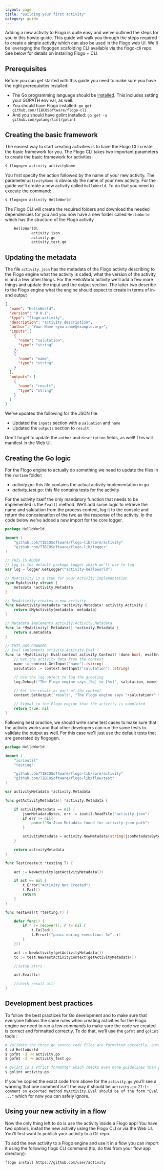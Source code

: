 ```yaml
---
layout: page
title: "Building your first activity"
category: guide
---
```


Adding a new activity to Flogo is quite easy and we've outlined the steps for you in this howto guide. This guide will walk you through the steps required to create a simple activity which can also be used in the Flogo web UI. We'll be leveraging the flogogen scafolding CLI available via the flogo-cli repo. See below for details on installing Flogo + CLI.

## Prerequisites
Before you can get started with this guide you need to make sure you have the right prerequisites installed:

* The Go programming language should be [installed](https://golang.org/doc/install). This includes setting your GOPATH env var, as well.
* You should have Flogo installed: `go get github.com/TIBCOSoftware/flogo-cli`
* And you should have golint installed: `go get -u github.com/golang/lint/golint`

## Creating the basic framework
The easiest way to start creating activities is to have the Flogo CLI create the basic framework for you. The Flogo CLI takes two important parameters to create the basic framework for activities:
```bash
$ flogogen activity activityName
```
You first specify the action followed by the name of your new activity. The parameter `activityName` is obviously the name of your new activity. For the guide we'll create a new activity called `HelloWorld`. To do that you need to execute the command:
```bash
$ flogogen activity HelloWorld
```
The Flogo CLI will create the required folders and download the needed dependencies for you and you now have a new folder called `HelloWorld` which has the structure of the Flogo activity
```bash
	HelloWorld\
			activity.json
			activity.go
			activity_test.go
```

## Updating the metadata
The file `activity.json` has the metadata of the Flogo activity describing to the Flogo engine what the activity is called, what the version of the activity is and a few other things. For the HelloWorld activity we'll add a few more things and update the input and the output section. The latter two describe to the Flogo engine what the engine should expect to create in terms of in- and output
```json
{
  "name": "HelloWorld",
  "version": "0.0.1",
  "type": "flogo:activity",
  "description": "activity description",
  "author": "Your Name <you.name@example.org>",
  "inputs":[
    {
      "name": "salutation",
      "type": "string"
    },
    {
      "name": "name",
      "type": "string"
    }
  ],
  "outputs": [
    {
      "name": "result",
      "type": "string"
    }
  ]
}
``` 
We've updated the following for the JSON file:
* Updated the `inputs` section with a `saluation` and `name`
* Updated the `outputs` section to `result`

Don't forget to update the `author` and `description` fields, as well! This will manifest in the Web UI.

## Creating the Go logic
For the Flogo engine to actually do something we need to update the files in the `runtime` folder:

* *activity.go*: this file contains the actual activity implementation in go
* *activity_test.go*: this file contains tests for the activity

For the activity itself the only mandatory function that needs to be implemented is the `Eval()` method. We'll add some logic to retrieve the name and salutation from the process context, log it to the console and return the concatenation of the two as the response of the activity. In the code below we've added a new import for the core logger.

```go
package HelloWorld

import (
	"github.com/TIBCOSoftware/flogo-lib/core/activity"
	"github.com/TIBCOSoftware/flogo-lib/logger"
)

// THIS IS ADDED
// log is the default package logger which we'll use to log
var log = logger.GetLogger("activity-helloworld")

// MyActivity is a stub for your Activity implementation
type MyActivity struct {
	metadata *activity.Metadata
}

// NewActivity creates a new activity
func NewActivity(metadata *activity.Metadata) activity.Activity {
	return &MyActivity{metadata: metadata}
}

// Metadata implements activity.Activity.Metadata
func (a *MyActivity) Metadata() *activity.Metadata {
	return a.metadata
}

// THIS HAS CHANGED
// Eval implements activity.Activity.Eval
func (a *MyActivity) Eval(context activity.Context) (done bool, evalError *activity.Error) {
	// Get the activity data from the context
	name := context.GetInput("name").(string)
	salutation := context.GetInput("salutation").(string)

	// Use the log object to log the greeting
	log.Debugf("The Flogo engine says [%s] to [%s]", salutation, name)

	// Set the result as part of the context
	context.SetOutput("result", "The Flogo engine says "+salutation+" to "+name)

	// Signal to the Flogo engine that the activity is completed
	return true, nil
}
```

Following best practice, we should write some test cases to make sure that the activity works and that other developers can run the same tests to validate the output as well. For this case we'll just use the default tests that are generated by flogogen.

```go
package HelloWorld

import (
	"io/ioutil"
	"testing"

	"github.com/TIBCOSoftware/flogo-lib/core/activity"
	"github.com/TIBCOSoftware/flogo-lib/flow/test"
)

var activityMetadata *activity.Metadata

func getActivityMetadata() *activity.Metadata {

	if activityMetadata == nil {
		jsonMetadataBytes, err := ioutil.ReadFile("activity.json")
		if err != nil{
			panic("No Json Metadata found for activity.json path")
		}

		activityMetadata = activity.NewMetadata(string(jsonMetadataBytes))
	}

	return activityMetadata
}

func TestCreate(t *testing.T) {

	act := NewActivity(getActivityMetadata())

	if act == nil {
		t.Error("Activity Not Created")
		t.Fail()
		return
	}
}

func TestEval(t *testing.T) {

	defer func() {
		if r := recover(); r != nil {
			t.Failed()
			t.Errorf("panic during execution: %v", r)
		}
	}()

	act := NewActivity(getActivityMetadata())
	tc := test.NewTestActivityContext(getActivityMetadata())

	//setup attrs

	act.Eval(tc)

	//check result attr
}
```

## Development best practices
To follow the best practices for Go development and to make sure that everyone follows the same rules when creating activities for the Flogo engine we need to run a few commands to make sure the code we created is correct and formatted correctly. To do that, we'll use the `gofmt` and `golint` tools :
```bash
# Validate the three go source code files are formatted correctly, automatically update any inconsistencies (-w) and show the diff on the commandline (-d)
$ cd HelloWorld
$ gofmt -d -w activity.go
$ gofmt -d -w activity_test.go

# golint is a strict formatter which checks even more guidelines than gofmt
$ golint activity.go
```

If you've copied the exact code from above for the `activity.go` you'll see a warning that one comment isn't the way it should be `activity.go:27:1: comment on exported method MyActivity.Eval should be of the form "Eval ..."` which for now you can safely ignore.

## Using your new activity in a flow
Now the only thing left to do is use the activity inside a Flogo app! You have two options, install the new activity using the Flogo CLI or via the Web UI. You'll first want to publish your activity to a Git repo. 

To add the new activity to a Flogo engine and use it in a flow you can import it using the following flogo CLI command (tip, do this from your flow app directory):

```bash
flogo install https://github.com/user/activity
```